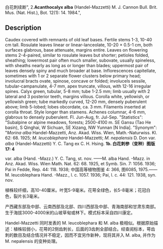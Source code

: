 白花刺续断",
2.**Acanthocalyx alba** (Handel-Mazzetti) M. J. Cannon Bull. Brit. Mus. (Nat. Hist.), Bot. 12(1): 14. 1984.",

## Description
Caudex covered with remnants of old leaf bases. Fertile stems 1-3, 10-40 cm tall. Rosulate leaves linear or linear-lanceolate, 10-20 × 0.5-1 cm, both surfaces glabrous, base attenuate, margins entire. Leaves on flowering stems 2-4-paired, similar to rosulate leaves but shorter; petioles folded, sheathing; lowermost pair often much smaller, subovate, usually spineless, with sheaths nearly as long as or longer than blades; uppermost pair of leaves densely spiny and much broader at base. Inflorescences capitellate, sometimes with 1 or 2 separate flower clusters below primary head; involucral bracts ovate, spinose, concave or folded; involucels sessile, tubular-campanulate, 4-7 mm, apex truncate, villous, with 12-16 irregular spines. Calyx green, tubular, 5-8 mm; tube 1-2.5 mm; limb usually with 2 lateral and 3 posterior teeth, margins villous. Corolla white, yellowish, or yellowish green; tube markedly curved, 12-20 mm, densely puberulent above; limb 5-lobed; lobes obcordate, ca. 3 mm. Filaments inserted at corolla throat. Style longer than stamens. Achenes columnar, 4-6 mm, glabrous to densely puberulent. Fl. Jun-Aug, fr. Jul-Sep.
  "Statistics": "Subalpine or alpine meadows, forests; 2500-4100 m. SE Gansu (Tao He basin), S Qinghai, W Sichuan, SE Xizang, NW Yunnan [N India].
  "Synonym": "*Morina alba* Handel-Mazzetti, Anz. Akad. Wiss. Wien, Math.-Naturwiss. Kl. 62: 68. 1925; *M. leucoblephara* Handel-Mazzetti; *M. nepalensis* D. Don var. *alba* (Handel-Mazzetti) Y. C. Tang ex C. H. Hsing.
**1b. 白花刺参（变种）图版17: 4**

var. alba (Hand. -Mazz.) Y. C. Tang, st. nov. ——M. alba Hand. -Mazz. in Anz. Akad. Wiss. Wien Math. Nat. 62: 68. 1925, et Symb. Sin. 7: 1056. 1936; Pai in Fedde, Rep. 44: 118. 1938; 中国高等植物图鉴 4: 366, 图6085, 1975.——M. leucoblephara Hand. -Mazz., l. c. 1057. 1936; Pai, l. c. 44: 121. 1938, syn. nov.

植株较纤细，高10-40厘米。叶宽5-9毫米。花萼全绿色，长5-8毫米；花冠白色，裂片长3毫米。

产西藏东部及中部、云南西部及北部、四川西部及中部、青海南部和甘肃东南部。生于海拔3000-4000米的山坡草甸或林下。模式标本采自四川康定。

Handel-Mazzetti 同时发表的 M. leucoblephara 和 M. alba 极相似。根据原始描述：植株较弱小，花萼的2侧齿刺长，后面的3齿刺全部结合。经查阅标本，萼齿刺的数目及结合情况并不稳定，因而不宜另作新种，现将其并入 M. alba, 并作为 M. nepalensis 的变种处理。
